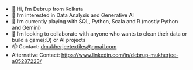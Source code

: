 - 👋 Hi, I’m Debrup from Kolkata
- 👀 I’m interested in Data Analysis and Generative AI
- 🌱 I’m currently playing with SQL, Python, Scala and R (mostly Python and Gemini)
- 💞️ I’m looking to collaborate with anyone who wants to clean their data or build a game(:D) or AI projects
- 📫 Contact: dmukherjeetextiles@gmail.com
- Alternative Contact: https://www.linkedin.com/in/debrup-mukherjee-a05287223/

<!---
Dmukherjeetextiles/Dmukherjeetextiles is a ✨ special ✨ repository because its `README.md` (this file) appears on your GitHub profile.
You can click the Preview link to take a look at your changes.
--->
